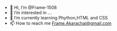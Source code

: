 - 👋 Hi, I’m @Frame-1508
- 👀 I’m interested in ...
- 🌱 I’m currently learning Phython,HTML and CSS
- 📫 How to reach me Frame.Akarachai@gmail.com

<!---
Frame-1508/Frame-1508 is a ✨ special ✨ repository because its `README.md` (this file) appears on your GitHub profile.
You can click the Preview link to take a look at your changes.
--->

